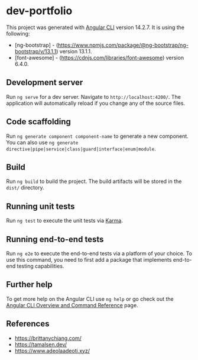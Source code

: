 # dev-portfolio

This project was generated with [Angular CLI](https://github.com/angular/angular-cli) version 14.2.7.
It is using the following:

- [ng-bootstrap] - (https://www.npmjs.com/package/@ng-bootstrap/ng-bootstrap/v/13.1.1) version 13.1.1.
- [font-awesome] - (https://cdnjs.com/libraries/font-awesome) version 6.4.0.

## Development server

Run `ng serve` for a dev server. Navigate to `http://localhost:4200/`. The application will automatically reload if you change any of the source files.

## Code scaffolding

Run `ng generate component component-name` to generate a new component. You can also use `ng generate directive|pipe|service|class|guard|interface|enum|module`.

## Build

Run `ng build` to build the project. The build artifacts will be stored in the `dist/` directory.

## Running unit tests

Run `ng test` to execute the unit tests via [Karma](https://karma-runner.github.io).

## Running end-to-end tests

Run `ng e2e` to execute the end-to-end tests via a platform of your choice. To use this command, you need to first add a package that implements end-to-end testing capabilities.

## Further help

To get more help on the Angular CLI use `ng help` or go check out the [Angular CLI Overview and Command Reference](https://angular.io/cli) page.

## References

- https://brittanychiang.com/
- https://tamalsen.dev/
- https://www.adeolaadeoti.xyz/
